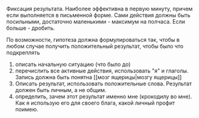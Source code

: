 Фиксация результата. Наиболее эффективна в первую минуту, причем если выполняется в письменной форме. Сами действия должны быть посильными, достаточно маленькими - максимум на полчаса. Если больше - дробить.

По возможности, гипотеза должна формулироваться так, чтобы в любом случае получить положительный результат, чтобы было что подкреплять

1) описать начальную ситуацию (что было до)
2) перечислить все активные действия, использовать "я" и глаголы. Запись должна быть понятна [[мозг ящерицы|мозгу ящерицы]]
3) Описать результат, использовать положительные слова. Результат должен быть личным, а не общим.
4) определить, зачем этот результат именно мне (крокодилу во мне). Как я использую его для своего блага, какой личный профит поимею. 